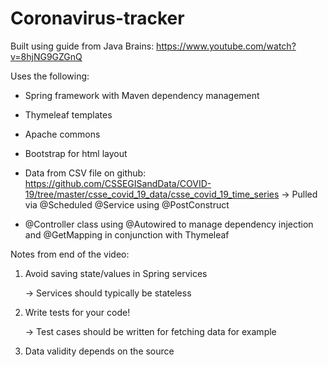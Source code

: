 # Coronavirus-tracker

Built using guide from Java Brains: https://www.youtube.com/watch?v=8hjNG9GZGnQ

Uses the following: 

- Spring framework with Maven dependency management
- Thymeleaf templates
- Apache commons
- Bootstrap for html layout

- Data from CSV file on github: https://github.com/CSSEGISandData/COVID-19/tree/master/csse_covid_19_data/csse_covid_19_time_series
    -> Pulled via @Scheduled @Service using @PostConstruct 
- @Controller class using @Autowired to manage dependency injection and @GetMapping in conjunction with Thymeleaf



Notes from end of the video:

1. Avoid saving state/values in Spring services

    -> Services should typically be stateless

2. Write tests for your code!
 
    -> Test cases should be written for fetching data for example

3. Data validity depends on the source
